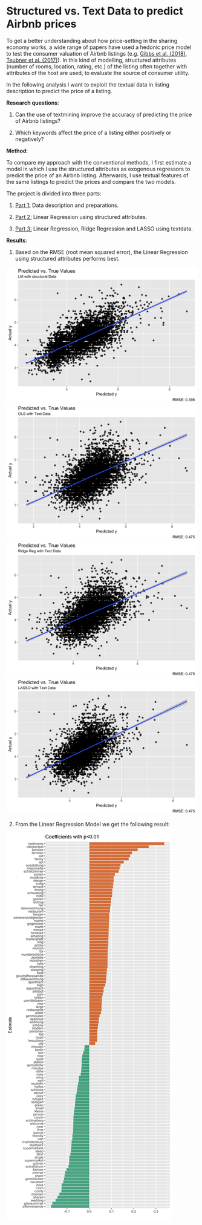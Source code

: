 # Structured vs. Text Data to predict Airbnb prices

To get a better understanding about how price-setting in the sharing economy works, a wide range of papers have used a hedonic price model to test the consumer valuation of Airbnb listings (e.g. [Gibbs et al. (2018)](https://www.tandfonline.com/doi/abs/10.1080/10548408.2017.1308292?journalCode=wttm20), [Teubner et al. (2017)](https://www.ceeol.com/search/article-detail?id=596092)). In this kind of modelling, structured attributes (number of rooms, location, rating, etc.) of the listing often together with attributes of the host are used, to evaluate the source of consumer utility. 

In the following analysis I want to exploit the textual data in listing description to predict the price of a listing.

**Research questions**:

1. Can the use of textmining improve the accuracy of predicting the price of Airbnb listings?

2. Which keywords affect the price of a listing either positively or negatively? 
  
**Method**:

To compare my approach with the conventional methods, I first estimate a model in which I use the structured attributes as exogenous regressors to predict the price of an Airbnb listing. Afterwards, I use textual features of the same listings to predict the prices and compare the two models.

The project is divided into three parts:

1. [Part 1:](https://franziloew.github.io/airbnb_textmining/data_prep.html) Data description and preparations. 

2. [Part 2:](https://franziloew.github.io/airbnb_textmining/linreg.html) Linear Regression using structured attributes.

3. [Part 3:](https://franziloew.github.io/airbnb_textmining/linreg_text.html) Linear Regression, Ridge Regression and LASSO using textdata.

**Results**:

1. Based on the RMSE (root mean squared error), the Linear Regression using structured attributes performs best. 

![Plot1](figs/residplot1.png)
![Plot2](figs/residplot2.png)
![Plot3](figs/residplot3.png)
![Plot4](figs/residplot4.png)

2. From the Linear Regression Model we get the following result:

![Coefficients](figs/coefficientslm.png)